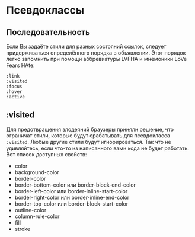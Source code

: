 # Псевдоклассы

## Последовательность

Если Вы задаёте стили для разных состояний ссылок, следует придерживаться определённого порядка в объявлении. Этот порядок легко запомнить при помощи аббревиатуры LVFHA и мнемоники LoVe Fears HAte:

    :link
    :visited
    :focus
    :hover
    :active

## :visited

Для предотвращения злодеяний браузеры приняли решение, что ограничат стили, которые будут срабатывать для псевдокласса `:visited`. Любые другие стили будут игнорироваться. Так что не удивляйтесь, если что-то из написанного вами кода не будет работать. Вот список доступных свойств:

- color
- background-color
- border-color
- border-bottom-color или border-block-end-color
- border-left-color или border-inline-start-color
- border-right-color или border-inline-end-color
- border-top-color или border-block-start-color
- outline-color
- column-rule-color
- fill
- stroke
